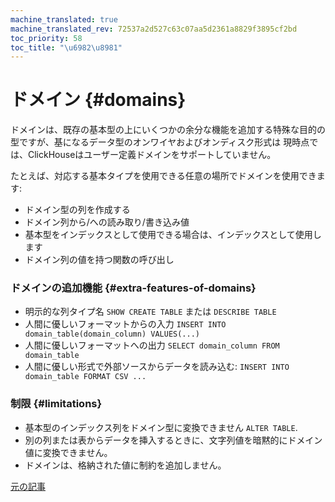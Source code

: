 ```yaml
---
machine_translated: true
machine_translated_rev: 72537a2d527c63c07aa5d2361a8829f3895cf2bd
toc_priority: 58
toc_title: "\u6982\u8981"
---
```


# ドメイン {#domains}

ドメインは、既存の基本型の上にいくつかの余分な機能を追加する特殊な目的の型ですが、基になるデータ型のオンワイヤおよびオンディスク形式は 現時点では、ClickHouseはユーザー定義ドメインをサポートしていません。

たとえば、対応する基本タイプを使用できる任意の場所でドメインを使用できます:

-   ドメイン型の列を作成する
-   ドメイン列から/への読み取り/書き込み値
-   基本型をインデックスとして使用できる場合は、インデックスとして使用します
-   ドメイン列の値を持つ関数の呼び出し

### ドメインの追加機能 {#extra-features-of-domains}

-   明示的な列タイプ名 `SHOW CREATE TABLE` または `DESCRIBE TABLE`
-   人間に優しいフォーマットからの入力 `INSERT INTO domain_table(domain_column) VALUES(...)`
-   人間に優しいフォーマットへの出力 `SELECT domain_column FROM domain_table`
-   人間に優しい形式で外部ソースからデータを読み込む: `INSERT INTO domain_table FORMAT CSV ...`

### 制限 {#limitations}

-   基本型のインデックス列をドメイン型に変換できません `ALTER TABLE`.
-   別の列または表からデータを挿入するときに、文字列値を暗黙的にドメイン値に変換できません。
-   ドメインは、格納された値に制約を追加しません。

[元の記事](https://clickhouse.tech/docs/en/data_types/domains/overview) <!--hide-->
